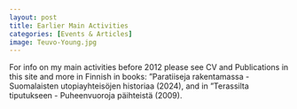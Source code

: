 ```yaml
---
layout: post
title: Earlier Main Activities 
categories: [Events & Articles]
image: Teuvo-Young.jpg
---
```


For info on my main activities before 2012 please see CV and Publications in this site and more in Finnish in books: ”Paratiiseja rakentamassa - Suomalaisten utopiayhteisöjen historiaa (2024), and in ”Terassilta tiputukseen - Puheenvuoroja päihteistä (2009).


